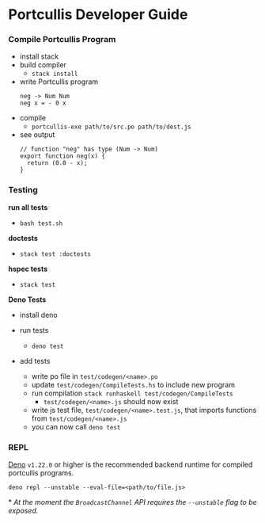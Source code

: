 # Portcullis Developer Guide

### Compile Portcullis Program

- install stack
- build compiler
  - `stack install`
- write Portcullis program
  ```
  neg -> Num Num
  neg x = - 0 x
  ```
- compile
  - `portcullis-exe path/to/src.po path/to/dest.js`
- see output
  ```
  // function "neg" has type (Num -> Num)
  export function neg(x) {
    return (0.0 - x);
  }
  ```

### Testing

**run all tests**

- `bash test.sh`

**doctests**

- `stack test :doctests`

**hspec tests**

- `stack test`

**Deno Tests**

- install deno
- run tests
  - `deno test`

- add tests
  - write po file in `test/codegen/<name>.po`
  - update `test/codegen/CompileTests.hs` to include new program
  - run compilation `stack runhaskell test/codegen/CompileTests`
    - `test/codegen/<name>.js` should now exist
  - write js test file, `test/codegen/<name>.test.js`, that imports functions from
    `test/codegen/<name>.js`
  - you can now call `deno test`

### REPL

[Deno](https://deno.land/manual@v1.22.0) `v1.22.0` or higher is the recommended
backend runtime for compiled portcullis programs.

    deno repl --unstable --eval-file=<path/to/file.js>

&ast; _At the moment the `BroadcastChannel` API requires the `--unstable` flag
to be exposed._
